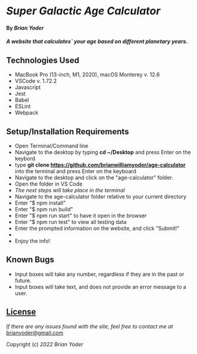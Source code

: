 # _Super Galactic Age Calculator_

#### By _**Brian Yoder**_

#### _A website that calculates` your age based on different planetary years._

## Technologies Used

* MacBook Pro (13-inch, M1, 2020), macOS Monterey v. 12.6
* VSCode v. 1.72.2
* Javascript
* Jest
* Babel
* ESLint
* Webpack

## Setup/Installation Requirements

* Open Terminal/Command line
* Navigate to the desktop by typing **cd ~/Desktop** and press Enter on the keybord
* type **git clone https://github.com/brianwilliamyoder/age-calculator** into the terminal and press Enter on the keyboard
* Navigate to the desktop and click on the "age-calculator" folder.
* Open the folder in VS Code
* _The next steps will take place in the terminal_
* Navigate to the age-calculator folder relative to your current directory
* Enter "$ npm install"
* Enter "$ npm run build"
* Enter "$ npm run start" to have it open in the browser
* Enter "$ npm run test" to view all testing data
* Enter the prompted information on the website, and click "Submit!" 
* 
* Enjoy the info!


## Known Bugs

* Input boxes will take any number, regardless if they are in the past or future.
* Input boxes will take text, and does not provide an error message to a user. 

## [License](https://mit-license.org/)

_If there are any issues found with the site, feel free to contact me at_ [brianyoder@gmail.com](brianyoder@gmail.com)

Copyright (c) _2022_ _Brian Yoder_